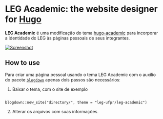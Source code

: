 # LEG Academic: the website designer for [Hugo](https://gohugo.io)

**LEG Academic** é uma modificação do tema
[hugo-academic](https://github.com/gcushen/hugo-academic/) para
incorporar a identidade do LEG às páginas pessoais de seus integrantes.

[![Screenshot](https://raw.githubusercontent.com/leg-ufpr/leg-academic/master/images/drawing.png)](https://github.com/leg-ufpr/leg-academic/)

## How to use

Para criar uma página pessoal usando o tema LEG Academic com o auxílio
do pacote [`blogdown`](https://bookdown.org/yihui/blogdown/) apenas dois
passos são necessários:

1. Baixar o tema, com o site de exemplo

```{r}

blogdown::new_site("directory/", theme = "leg-ufpr/leg-academic")

```

2. Alterar os arquivos com suas informações.

